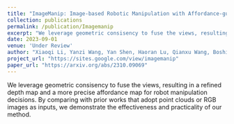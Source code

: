 ```yaml
---
title: "ImageManip: Image-based Robotic Manipulation with Affordance-guided Next View Selection"
collection: publications
permalink: /publication/Imagemanip
excerpt: "We leverage geometric consisency to fuse the views, resulting in a refined depth map and a more precise affordance map for robot manipulation decisions. By comparing with prior works that adopt point clouds or RGB images as inputs, we demonstrate the effectiveness and practicality of our method. "
date: 2023-09-01
venue: 'Under Review'
author: "Xiaoqi Li, Yanzi Wang, Yan Shen, Haoran Lu, Qianxu Wang, Boshi An, Jiaming Liu, Hao Dong"
project_url: "https://sites.google.com/view/imagemanip"
paper_url: "https://arxiv.org/abs/2310.09069"
---
```

<style>
    .light-red {
        color: lightcoral; /* 浅红色的一种 */
    }
</style>

We leverage geometric consisency to fuse the views, resulting in a refined depth map and a more precise affordance map for robot manipulation decisions. By comparing with prior works that adopt point clouds or RGB images as inputs, we demonstrate the effectiveness and practicality of our method.

